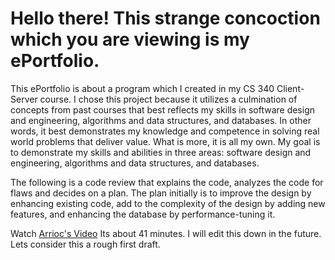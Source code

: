 

# Hello there! This strange concoction which you are viewing is my ePortfolio. 

This ePortfolio is about a program which I created in my CS 340 Client-Server course. I chose this project because it utilizes a culmination of concepts from past courses that best reflects my skills in software design and engineering, algorithms and data structures, and databases. In other words, it best demonstrates my knowledge and competence in solving real world problems that deliver value. What is more, it is all my own. My goal is to demonstrate my skills and abilities in three areas: software design and engineering, algorithms and data structures, and databases.


The following is a code review that explains the code, analyzes the code for flaws and decides on a plan. The plan initially is to improve the design by enhancing existing code, add to the complexity of the design by adding new features, and enhancing the database by performance-tuning it. 

Watch [Arrioc's Video](https://www.youtube.com/watch?v=wDXqfWe2RQw)
Its about 41 minutes. I will edit this down in the future. Lets consider this a rough first draft.
